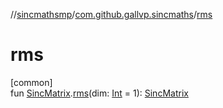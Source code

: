 //[sincmathsmp](../../index.md)/[com.github.gallvp.sincmaths](index.md)/[rms](rms.md)

# rms

[common]\
fun [SincMatrix](-sinc-matrix/index.md).[rms](rms.md)(dim: [Int](https://kotlinlang.org/api/latest/jvm/stdlib/kotlin/-int/index.html) = 1): [SincMatrix](-sinc-matrix/index.md)
